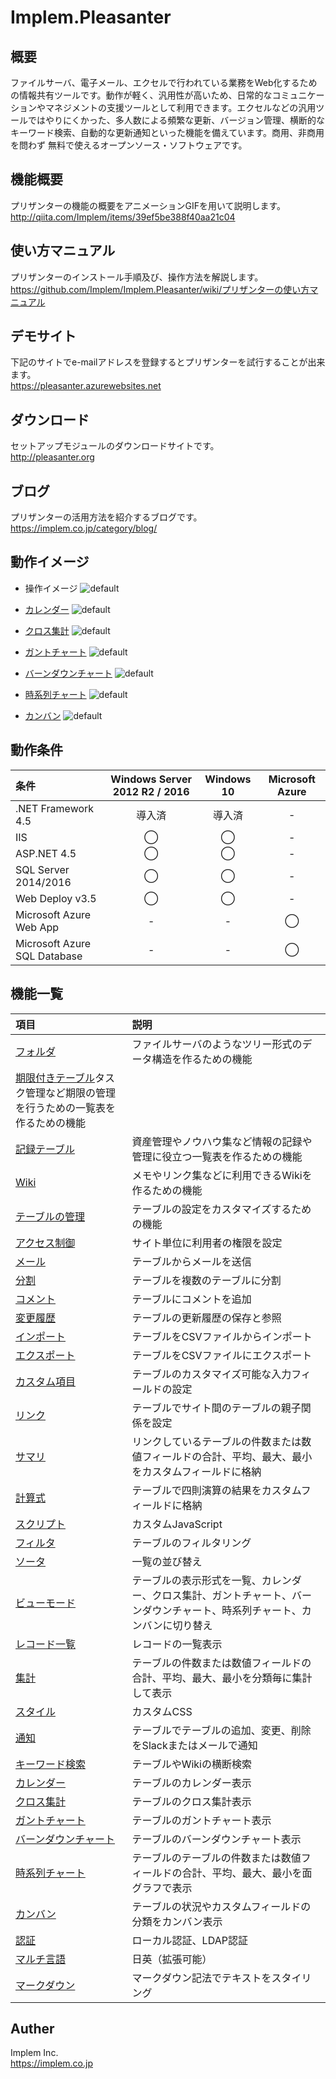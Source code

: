 # Implem.Pleasanter
## 概要
ファイルサーバ、電子メール、エクセルで行われている業務をWeb化するための情報共有ツールです。動作が軽く、汎用性が高いため、日常的なコミュニケーションやマネジメントの支援ツールとして利用できます。エクセルなどの汎用ツールではやりにくかった、多人数による頻繁な更新、バージョン管理、横断的なキーワード検索、自動的な更新通知といった機能を備えています。商用、非商用を問わず 無料で使えるオープンソース・ソフトウェアです。  

## 機能概要
プリザンターの機能の概要をアニメーションGIFを用いて説明します。  
http://qiita.com/Implem/items/39ef5be388f40aa21c04

## 使い方マニュアル
プリザンターのインストール手順及び、操作方法を解説します。  
https://github.com/Implem/Implem.Pleasanter/wiki/プリザンターの使い方マニュアル

## デモサイト
下記のサイトでe-mailアドレスを登録するとプリザンターを試行することが出来ます。  
https://pleasanter.azurewebsites.net

## ダウンロード
セットアップモジュールのダウンロードサイトです。  
http://pleasanter.org

## ブログ
プリザンターの活用方法を紹介するブログです。  
https://implem.co.jp/category/blog/

## 動作イメージ
* 操作イメージ
![default](https://user-images.githubusercontent.com/17098267/26913025-36b4d106-4c53-11e7-9220-eeaf521aa9e4.gif)

* [カレンダー](https://github.com/Implem/Implem.Pleasanter/wiki/テーブル機能：カレンダー)
![default](https://user-images.githubusercontent.com/17098267/26912816-ddbdcc48-4c51-11e7-9626-fe6e14864ec2.gif)

* [クロス集計](https://github.com/Implem/Implem.Pleasanter/wiki/テーブル機能：クロス集計)
![default](https://user-images.githubusercontent.com/17098267/26914950-e92cf0a6-4c5e-11e7-8d71-9712e91b12fd.gif)

* [ガントチャート](https://github.com/Implem/Implem.Pleasanter/wiki/テーブル機能：ガントチャート)
![default](https://user-images.githubusercontent.com/17098267/27017681-49f03c82-4f65-11e7-9df9-97ae76780096.gif)

* [バーンダウンチャート](https://github.com/Implem/Implem.Pleasanter/wiki/テーブル機能：バーンダウンチャート)
![default](https://user-images.githubusercontent.com/17098267/26912848-08ead8ca-4c52-11e7-8159-bb6d2184f84c.gif)

* [時系列チャート](https://github.com/Implem/Implem.Pleasanter/wiki/テーブル機能：時系列チャート)
![default](https://user-images.githubusercontent.com/17098267/26912851-0c1b82f6-4c52-11e7-9461-8efbfd6cfea4.gif)

* [カンバン](https://github.com/Implem/Implem.Pleasanter/wiki/テーブル機能：カンバン)
![default](https://user-images.githubusercontent.com/17098267/26912853-0d61e2b8-4c52-11e7-8eb4-56feb7576d24.gif)

## 動作条件
|条件|Windows Server 2012 R2 / 2016|Windows 10|Microsoft Azure|
|:--|:--:|:--:|:--:|
|.NET Framework 4.5|導入済|導入済|-|
|IIS|◯|◯|-|
|ASP.NET 4.5|◯|◯|-|
|SQL Server 2014/2016|◯|◯|-|
|Web Deploy v3.5|◯|◯|-|
|Microsoft Azure Web App|-|-|◯|
|Microsoft Azure SQL Database|-|-|◯|

## 機能一覧
| 項目               | 説明                                  |
|:-------------------|:--------------------------------------|
|[フォルダ](https://github.com/Implem/Implem.Pleasanter/wiki/%E3%83%97%E3%83%AA%E3%82%B6%E3%83%B3%E3%82%BF%E3%83%BC%E3%81%AE%E4%BD%BF%E3%81%84%E6%96%B9%E3%83%9E%E3%83%8B%E3%83%A5%E3%82%A2%E3%83%AB#%E3%83%95%E3%82%A9%E3%83%AB%E3%83%80%E6%A9%9F%E8%83%BD)|ファイルサーバのようなツリー形式のデータ構造を作るための機能|
|[期限付きテーブル](https://github.com/Implem/Implem.Pleasanter/wiki/%E3%83%97%E3%83%AA%E3%82%B6%E3%83%B3%E3%82%BF%E3%83%BC%E3%81%AE%E4%BD%BF%E3%81%84%E6%96%B9%E3%83%9E%E3%83%8B%E3%83%A5%E3%82%A2%E3%83%AB#%E3%83%86%E3%83%BC%E3%83%96%E3%83%AB%E6%A9%9F%E8%83%BD)タスク管理など期限の管理を行うための一覧表を作るための機能|
|[記録テーブル](https://github.com/Implem/Implem.Pleasanter/wiki/%E3%83%97%E3%83%AA%E3%82%B6%E3%83%B3%E3%82%BF%E3%83%BC%E3%81%AE%E4%BD%BF%E3%81%84%E6%96%B9%E3%83%9E%E3%83%8B%E3%83%A5%E3%82%A2%E3%83%AB#%E3%83%86%E3%83%BC%E3%83%96%E3%83%AB%E6%A9%9F%E8%83%BD)|資産管理やノウハウ集など情報の記録や管理に役立つ一覧表を作るための機能|
|[Wiki](https://github.com/Implem/Implem.Pleasanter/wiki/%E3%83%97%E3%83%AA%E3%82%B6%E3%83%B3%E3%82%BF%E3%83%BC%E3%81%AE%E4%BD%BF%E3%81%84%E6%96%B9%E3%83%9E%E3%83%8B%E3%83%A5%E3%82%A2%E3%83%AB#wiki%E6%A9%9F%E8%83%BD)|メモやリンク集などに利用できるWikiを作るための機能|
|[テーブルの管理](https://github.com/Implem/Implem.Pleasanter/wiki/テーブルの管理)|テーブルの設定をカスタマイズするための機能|
|[アクセス制御](https://github.com/Implem/Implem.Pleasanter/wiki/管理機能：サイトのアクセス制御)|サイト単位に利用者の権限を設定|
|[メール](https://github.com/Implem/Implem.Pleasanter/wiki/共通機能：メール)|テーブルからメールを送信|
|[分割](https://github.com/Implem/Implem.Pleasanter/wiki/テーブル機能：分割)|テーブルを複数のテーブルに分割|
|[コメント](https://github.com/Implem/Implem.Pleasanter/wiki/共通機能：コメント)|テーブルにコメントを追加|
|[変更履歴](https://github.com/Implem/Implem.Pleasanter/wiki/共通機能：変更履歴)|テーブルの更新履歴の保存と参照|
|[インポート](https://github.com/Implem/Implem.Pleasanter/wiki/テーブル機能：インポート)|テーブルをCSVファイルからインポート|
|[エクスポート](https://github.com/Implem/Implem.Pleasanter/wiki/テーブル機能：エクスポート)|テーブルをCSVファイルにエクスポート|
|[カスタム項目](https://github.com/Implem/Implem.Pleasanter/wiki#%E3%82%AB%E3%82%B9%E3%82%BF%E3%83%A0%E9%A0%85%E7%9B%AE)|テーブルのカスタマイズ可能な入力フィールドの設定|
|[リンク](https://github.com/Implem/Implem.Pleasanter/wiki/データ管理：ビジネスロジック：リンク)|テーブルでサイト間のテーブルの親子関係を設定|
|[サマリ](https://github.com/Implem/Implem.Pleasanter/wiki/データ管理：ビジネスロジック：サマリ)|リンクしているテーブルの件数または数値フィールドの合計、平均、最大、最小をカスタムフィールドに格納|
|[計算式](https://github.com/Implem/Implem.Pleasanter/wiki/データ管理：ビジネスロジック：計算式)|テーブルで四則演算の結果をカスタムフィールドに格納|
|[スクリプト](https://github.com/Implem/Implem.Pleasanter/wiki/データ管理：ビジネスロジック：スクリプト)|カスタムJavaScript|
|[フィルタ](https://github.com/Implem/Implem.Pleasanter/wiki/データ管理：アウトプット：フィルタ)|テーブルのフィルタリング|
|[ソータ](https://github.com/Implem/Implem.Pleasanter/wiki/データ管理：アウトプット：ソータ)|一覧の並び替え|
|[ビューモード](https://github.com/Implem/Implem.Pleasanter/wiki/データ管理：アウトプット：ビューモード)|テーブルの表示形式を一覧、カレンダー、クロス集計、ガントチャート、バーンダウンチャート、時系列チャート、カンバンに切り替え|
|[レコード一覧](https://github.com/Implem/Implem.Pleasanter/wiki/データ管理：アウトプット：レコード一覧)|レコードの一覧表示|
|[集計](https://github.com/Implem/Implem.Pleasanter/wiki/データ管理：アウトプット：集計)|テーブルの件数または数値フィールドの合計、平均、最大、最小を分類毎に集計して表示|
|[スタイル](https://github.com/Implem/Implem.Pleasanter/wiki/データ管理：アウトプット：スタイル)|カスタムCSS|
|[通知](https://github.com/Implem/Implem.Pleasanter/wiki/データ管理：アウトプット：通知)|テーブルでテーブルの追加、変更、削除をSlackまたはメールで通知|
|[キーワード検索](https://github.com/Implem/Implem.Pleasanter/wiki/データ管理：アウトプット：キーワード検索)|テーブルやWikiの横断検索|
|[カレンダー](https://github.com/Implem/Implem.Pleasanter/wiki/ビューモードの種類：カレンダー)|テーブルのカレンダー表示|
|[クロス集計](https://github.com/Implem/Implem.Pleasanter/wiki/ビューモードの種類：クロス集計)|テーブルのクロス集計表示|
|[ガントチャート](https://github.com/Implem/Implem.Pleasanter/wiki/ビューモードの種類：ガントチャート)|テーブルのガントチャート表示|
|[バーンダウンチャート](https://github.com/Implem/Implem.Pleasanter/wiki/ビューモードの種類：バーンダウンチャート)|テーブルのバーンダウンチャート表示|
|[時系列チャート](https://github.com/Implem/Implem.Pleasanter/wiki/ビューモードの種類：時系列チャート)|テーブルのテーブルの件数または数値フィールドの合計、平均、最大、最小を面グラフで表示|
|[カンバン](https://github.com/Implem/Implem.Pleasanter/wiki/ビューモードの種類：カンバン)|テーブルの状況やカスタムフィールドの分類をカンバン表示|
|[認証](https://github.com/Implem/Implem.Pleasanter/wiki/システム機能：認証)|ローカル認証、LDAP認証|
|[マルチ言語](https://github.com/Implem/Implem.Pleasanter/wiki/システム機能：マルチ言語)|日英（拡張可能）|
|[マークダウン](https://github.com/Implem/Implem.Pleasanter/wiki/その他：マークダウン)|マークダウン記法でテキストをスタイリング|

## Auther
Implem Inc.  
<https://implem.co.jp>
